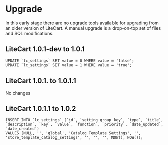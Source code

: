 # Upgrade #

In this early stage there are no upgrade tools available for upgrading from an older version of LiteCart. A manual upgrade is a drop-on-top set of files and SQL modifications.

## LiteCart 1.0.1-dev to 1.0.1 ##
	UPDATE `lc_settings` SET value = 0 WHERE value = 'false';
	UPDATE `lc_settings` SET value = 1 WHERE value = 'true';

## LiteCart 1.0.1. to 1.0.1.1 ##
  No changes
  
## LiteCart 1.0.1.1 to 1.0.2 ##
  
	INSERT INTO `lc_settings` (`id`, `setting_group_key`, `type`, `title`, `description`, `key`, `value`, `function`, `priority`, `date_updated`, `date_created`)
	VALUES (NULL, '', 'global', 'Catalog Template Settings', '', 'store_template_catalog_settings', '', '', '', NOW(), NOW());
  